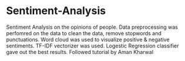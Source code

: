 # Sentiment-Analysis
Sentiment Analysis on the opinions of people. 
Data preprocessing was perfomred on the data to clean the data, remove stopwords and punctuations. 
Word cloud was used to visualize positive & negative sentiments.
TF-IDF vectorizer was used.
Logestic Regression classifier gave out the best results.
Followed tutorial by Aman Kharwal

